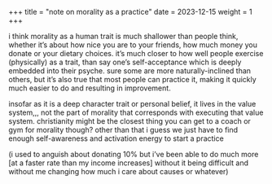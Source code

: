+++
title = "note on morality as a practice"
date = 2023-12-15
weight = 1
+++

i think morality as a human trait is much shallower than people think, whether it’s about how nice you are to your friends, how much money you donate or your dietary choices. it’s much closer to how well people exercise (physically) as a trait, than say one’s self-acceptance which is deeply embedded into their psyche. sure some are more naturally-inclined than others, but it’s also true that most people can practice it, making it quickly much easier to do and resulting in improvement.

insofar as it is a deep character trait or personal belief, it lives in the value system,,, not the part of morality that corresponds with executing that value system. christianity might be the closest thing you can get to a coach or gym for morality though? other than that i guess we just have to find enough self-awareness and activation energy to start a practice

(i used to anguish about donating 10% but i’ve been able to do much more [at a faster rate than my income increases] without it being difficult and without me changing how much i care about causes or whatever)
